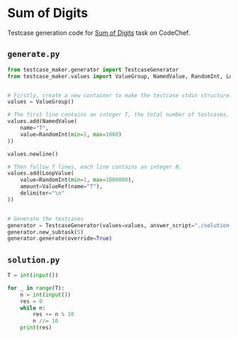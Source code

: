# Sum of Digits

Testcase generation code for [Sum of Digits]( https://www.codechef.com/problems/FLOW006) task on CodeChef.


## `generate.py`
```python
from testcase_maker.generator import TestcaseGenerator
from testcase_maker.values import ValueGroup, NamedValue, RandomInt, LoopValue, ValueRef


# Firstly, create a new container to make the testcase stdin structure.
values = ValueGroup()

# The first line contains an integer T, the total number of testcases.
values.add(NamedValue(
    name="T",
    value=RandomInt(min=1, max=1000)
))

values.newline()

# Then follow T lines, each line contains an integer N.
values.add(LoopValue(
    value=RandomInt(min=1, max=1000000),
    amount=ValueRef(name="T"),
    delimiter="\n"
))


# Generate the testcases
generator = TestcaseGenerator(values=values, answer_script="./solution.py")
generator.new_subtask(5)
generator.generate(override=True)
```

## `solution.py`
```python
T = int(input())

for _ in range(T):
    n = int(input())
    res = 0
    while n:
        res += n % 10
        n //= 10
    print(res)
```
